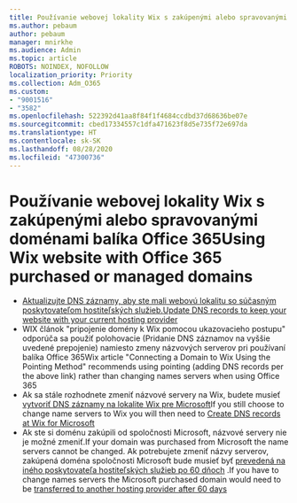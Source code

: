 ```yaml
---
title: Používanie webovej lokality Wix s zakúpenými alebo spravovanými doménami balíka Office 365
ms.author: pebaum
author: pebaum
manager: mnirkhe
ms.audience: Admin
ms.topic: article
ROBOTS: NOINDEX, NOFOLLOW
localization_priority: Priority
ms.collection: Adm_O365
ms.custom:
- "9001516"
- "3582"
ms.openlocfilehash: 522392d41aa8f84f1f4684ccdbd37d68636be07e
ms.sourcegitcommit: cbed17334557c1dfa471623f8d5e735f72e697da
ms.translationtype: HT
ms.contentlocale: sk-SK
ms.lasthandoff: 08/28/2020
ms.locfileid: "47300736"
---
```

# <a name="using-wix-website-with-office-365-purchased-or-managed-domains"></a><span data-ttu-id="d5ddd-102">Používanie webovej lokality Wix s zakúpenými alebo spravovanými doménami balíka Office 365</span><span class="sxs-lookup"><span data-stu-id="d5ddd-102">Using Wix website with Office 365 purchased or managed domains</span></span>

- [<span data-ttu-id="d5ddd-103">Aktualizujte DNS záznamy, aby ste mali webovú lokalitu so súčasným poskytovateľom hostiteľských služieb.</span><span class="sxs-lookup"><span data-stu-id="d5ddd-103">Update DNS records to keep your website with your current hosting provider</span></span>](https://docs.microsoft.com/microsoft-365/admin/dns/update-dns-records-to-retain-current-hosting-provider)
- <span data-ttu-id="d5ddd-104">WIX článok "pripojenie domény k Wix pomocou ukazovacieho postupu" odporúča sa použiť polohovacie (Pridanie DNS záznamov na vyššie uvedené prepojenie) namiesto zmeny názvových serverov pri používaní balíka Office 365</span><span class="sxs-lookup"><span data-stu-id="d5ddd-104">Wix article "Connecting a Domain to Wix Using the Pointing Method" recommends using pointing (adding DNS records per the above link) rather than changing names servers when using Office 365</span></span>
- <span data-ttu-id="d5ddd-105">Ak sa stále rozhodnete zmeniť názvové servery na Wix, budete musieť  [vytvoriť DNS záznamy na lokalite Wix pre Microsoft](https://docs.microsoft.com/microsoft-365/admin/dns/create-dns-records-at-wix?view=o365-worldwide)</span><span class="sxs-lookup"><span data-stu-id="d5ddd-105">If you still choose to change name servers to Wix you will then need to  [Create DNS records at Wix for Microsoft](https://docs.microsoft.com/microsoft-365/admin/dns/create-dns-records-at-wix?view=o365-worldwide)</span></span>
- <span data-ttu-id="d5ddd-106">Ak ste si doménu zakúpili od spoločnosti Microsoft, názvové servery nie je možné zmeniť.</span><span class="sxs-lookup"><span data-stu-id="d5ddd-106">If your domain was purchased from Microsoft the name servers cannot be changed.</span></span> <span data-ttu-id="d5ddd-107">Ak potrebujete zmeniť názvy serverov, zakúpená doména spoločnosti Microsoft bude musieť byť [prevedená na iného poskytovateľa hostiteľských služieb po 60 dňoch](https://docs.microsoft.com/microsoft-365/admin/get-help-with-domains/transfer-a-domain-from-microsoft-to-another-host) .</span><span class="sxs-lookup"><span data-stu-id="d5ddd-107">If you have to change names servers the Microsoft purchased domain would need to be  [transferred to another hosting provider after 60 days](https://docs.microsoft.com/microsoft-365/admin/get-help-with-domains/transfer-a-domain-from-microsoft-to-another-host)</span></span>